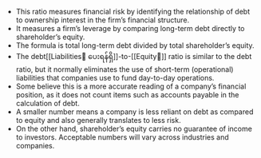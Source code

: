 - This ratio measures financial risk by identifying the relationship of debt to ownership interest in the firm’s financial structure.
- It measures a firm’s leverage by comparing long-term debt directly to shareholder’s equity.
- The formula is total long-term debt divided by total shareholder’s equity. 
- The debt[[Liabilities💸 ပေးရန်ရှိ]]-to-[[Equity🍕]] ratio is similar to the debt ratio, but it normally eliminates the use of short-term (operational) liabilities that companies use to fund day-to-day operations. 
- Some believe this is a more accurate reading of a company’s financial position, as it does not count items such as accounts payable in the calculation of debt. 
- A smaller number means a company is less reliant on debt as compared to equity and also generally translates to less risk.
- On the other hand, shareholder’s equity carries no guarantee of income to investors. Acceptable numbers will vary across industries and companies.
